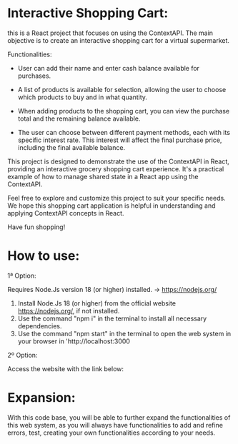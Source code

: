 # Interactive Shopping Cart:

this is a React project that focuses on using the ContextAPI. The main objective is to create an interactive shopping cart for a virtual supermarket.

Functionalities:

* User can add their name and enter cash balance available for purchases.

* A list of products is available for selection, allowing the user to choose which products to buy and in what quantity.

* When adding products to the shopping cart, you can view the purchase total and the remaining balance available.

* The user can choose between different payment methods, each with its specific interest rate. This interest will affect the final purchase price, including the final available balance.

This project is designed to demonstrate the use of the ContextAPI in React, providing an interactive grocery shopping cart experience. It's a practical example of how to manage shared state in a React app using the ContextAPI.

Feel free to explore and customize this project to suit your specific needs. We hope this shopping cart application is helpful in understanding and applying ContextAPI concepts in React.

Have fun shopping!

# How to use:

1ª Option:

Requires Node.Js version 18 (or higher) installed. -> https://nodejs.org/

1. Install Node.Js 18 (or higher) from the official website https://nodejs.org/, if not installed.
4. Use the command "npm i" in the terminal to install all necessary dependencies.
5. Use the command "npm start" in the terminal to open the web system in your browser in 'http://localhost:3000

2º Option:

Access the website with the link below:



# Expansion:

With this code base, you will be able to further expand the functionalities of this web system, as you will always have functionalities to add and refine errors, test, creating your own functionalities according to your needs.